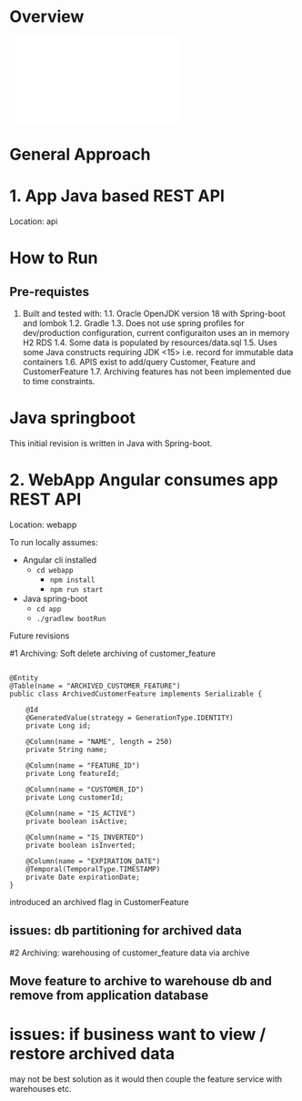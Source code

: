# Overview

![](./Swisscom-Homne-Assignment.pdf)

# General Approach

# 1. App Java based REST API

Location: api

# How to Run

## Pre-requistes

1. Built and tested with:
   1.1. Oracle OpenJDK version 18 with Spring-boot and lombok
   1.2. Gradle
   1.3. Does not use spring profiles for dev/production configuration, current configuraiton uses an in memory H2 RDS
   1.4. Some data is populated by resources/data.sql
   1.5. Uses some Java constructs requiring JDK <15> i.e. record for immutable data containers
   1.6. APIS exist to add/query Customer, Feature and CustomerFeature
   1.7. Archiving features has not been implemented due to time constraints.

# Java springboot

This initial revision is written in Java with Spring-boot.

# 2. WebApp Angular consumes app REST API

Location: webapp

To run locally assumes:

- Angular cli installed
  - `cd webapp`
    - `npm install`
    - `npm run start`
- Java spring-boot
  - `cd app`
  - `./gradlew bootRun` 


Future revisions

#1 Archiving: Soft delete archiving of customer_feature

```

@Entity
@Table(name = "ARCHIVED_CUSTOMER_FEATURE")
public class ArchivedCustomerFeature implements Serializable {

    @Id
    @GeneratedValue(strategy = GenerationType.IDENTITY)
    private Long id;

    @Column(name = "NAME", length = 250)
    private String name;

    @Column(name = "FEATURE_ID")
    private Long featureId;

    @Column(name = "CUSTOMER_ID")
    private Long customerId;

    @Column(name = "IS_ACTIVE")
    private boolean isActive;

    @Column(name = "IS_INVERTED")
    private boolean isInverted;

    @Column(name = "EXPIRATION_DATE")
    @Temporal(TemporalType.TIMESTAMP)
    private Date expirationDate;
}

```

introduced an archived flag in CustomerFeature

## issues: db partitioning for archived data

#2 Archiving: warehousing of customer_feature data via archive

## Move feature to archive to warehouse db and remove from application database

# issues: if business want to view / restore archived data 
may not be best solution as it would then couple the feature service with warehouses etc.